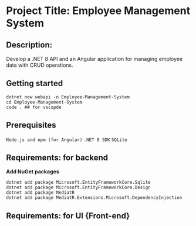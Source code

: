 # Project Title: Employee Management System

## Description:
 Develop a .NET 8 API and an Angular application for managing employee data with CRUD operations.

 ## Getting started
 ```
dotnet new webapi -n Employee-Management-System
cd Employee-Management-System
code . ## for vscopde
```

## Prerequisites
``Node.js and npm (for Angular)``
``.NET 8 SDK``
``SQLite``

## Requirements: for backend 
**Add NuGet packages**
```
dotnet add package Microsoft.EntityFrameworkCore.Sqlite
dotnet add package Microsoft.EntityFrameworkCore.Design
dotnet add package MediatR
dotnet add package MediatR.Extensions.Microsoft.DependencyInjection
```

## Requirements: for UI {Front-end}

